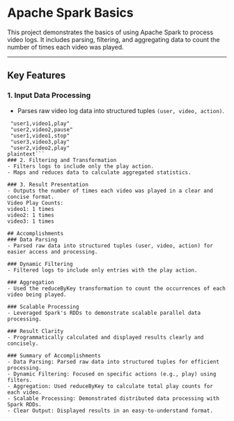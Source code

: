 # Apache Spark Basics

This project demonstrates the basics of using Apache Spark to process video logs. It includes parsing, filtering, and aggregating data to count the number of times each video was played.

---

## Key Features

### **1. Input Data Processing**
- Parses raw video log data into structured tuples `(user, video, action)`.
 ```plaintext
  "user1,video1,play"
  "user2,video2,pause"
  "user1,video1,stop"
  "user3,video3,play"
  "user2,video2,play"
 plaintext```
### 2. Filtering and Transformation
- Filters logs to include only the play action.
- Maps and reduces data to calculate aggregated statistics.

### 3. Result Presentation
- Outputs the number of times each video was played in a clear and concise format.
Video Play Counts:
video1: 1 times
video2: 1 times
video3: 1 times

## Accomplishments
### Data Parsing
- Parsed raw data into structured tuples (user, video, action) for easier access and processing.

### Dynamic Filtering
- Filtered logs to include only entries with the play action.

### Aggregation
- Used the reduceByKey transformation to count the occurrences of each video being played.

### Scalable Processing
- Leveraged Spark's RDDs to demonstrate scalable parallel data processing.

### Result Clarity
- Programmatically calculated and displayed results clearly and concisely.

### Summary of Accomplishments
- Data Parsing: Parsed raw data into structured tuples for efficient processing.
- Dynamic Filtering: Focused on specific actions (e.g., play) using filters.
- Aggregation: Used reduceByKey to calculate total play counts for each video.
- Scalable Processing: Demonstrated distributed data processing with Spark RDDs.
- Clear Output: Displayed results in an easy-to-understand format.

